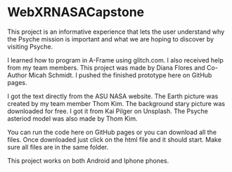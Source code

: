 # WebXRNASACapstone
This project is an informative experience that lets the user understand why the Psyche mission is important and what we are hoping to discover by visiting Psyche.

I learned how to program in A-Frame using glitch.com. I also received help from my team members. This project was made by Diana Flores and Co-Author Micah Schmidt. I pushed the finished prototype here on GitHub pages.

I got the text directly from the ASU NASA website. The Earth picture was created by my team member Thom Kim. The background stary picture was downloaded for free. I got it from  Kai Pilger on Unsplash. The Psyche asteriod model was also made by Thom Kim. 

You can run the code here on GitHub pages or you can download all the files. Once downloaded just click on the html file and it should start. Make sure all files are in the same folder. 

This project works on both Android and Iphone phones.


